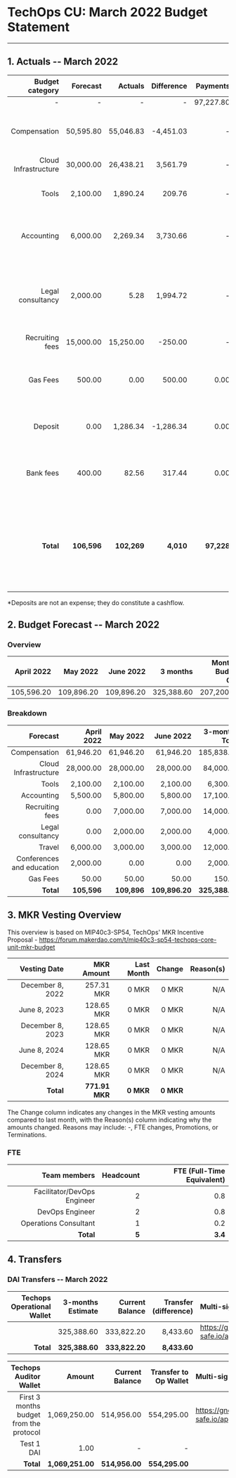 # TechOps CU: March 2022 Budget Statement

---

## 1. Actuals -- March 2022

|Budget category|Forecast|Actuals|Difference|Payments|Difference reason(s)|
|------------:|---------:|---------:|-------:|-----------------:|-------------:|
|-|-|-|-|97,227.80|-|
|Compensation|50,595.80|55,046.83|-4,451.03|-|Repaying debt to one of the contractors for Jan-Mar|
|Cloud Infrastructure|30,000.00|26,438.21|3,561.79|-|Safety buffer|
|Tools|2,100.00|1,890.24|209.76|-|Some tools bills depend on usage that month|
|Accounting|6,000.00|2,269.34|3,730.66|-|Sent less funds to Accountable than expected|
|Legal consultancy|2,000.00|5.28|1,994.72|-|Prepayment from previous month, in March we paid remaining amount|
|Recruiting fees|15,000.00|15,250.00|-250.00|-|2 new hires|
|Gas Fees|500.00|0.00|500.00|0.00|No gas costs due to big gas investment the previous month|
|Deposit|0.00|1,286.34|-1,286.34|0.00|Last Employee contract deposit|
|Bank fees|400.00|82.56|317.44|0.00|Still figuring out the new bank and consistent amount of monthly txs|
|**Total**|**106,596**|**102,269**|**4,010**|**97,228**|**Difference between Actuals total and Payments total due to positive balance with Accountable**|

*Deposits are not an expense; they do constitute a cashflow.

## 2. Budget Forecast -- March 2022

### Overview

|April 2022|May 2022|June 2022|3 months|Monthly Budget Cap|Qly Budget Cap|Annual Budget Cap + Buffer|
|------------:|---------:|---------:|-------:|-----------------:|-------------:|-------------------------:|
|105,596.20|109,896.20|109,896.20|325,388.60|207,200.00|621,600.00|2,486,400.00|

### Breakdown
|Forecast|April 2022|May 2022|June 2022|3-months Total|Qly Budget Cap|
|------------:|---------:|---------:|-------:|-----------------:|-------------:|
|Compensation|61,946.20|61,946.20|61,946.20|185,838.60|218,000.00|
|Cloud Infrastructure|28,000.00|28,000.00|28,000.00|84,000.00|171,000.00|
|Tools|2,100.00|2,100.00|2,100.00|6,300.00|13,500.00|
|Accounting|5,500.00|5,800.00|5,800.00|17,100.00|7,500.00|
|Recruiting fees|0.00|7,000.00|7,000.00|14,000.00|15,000.00|
|Legal consultancy|0.00|2,000.00|2,000.00|4,000.00|12,500.00|
|Travel|6,000.00|3,000.00|3,000.00|12,000.00|15,750.00|
|Conferences and education|2,000.00|0.00|0.00|2,000.00|4,500.00|
|Gas Fees|50.00|50.00|50.00|150.00|-|
|**Total**|**105,596**|**109,896**|**109,896.20**|**325,388.60**|**457,750.00**|


## 3. MKR Vesting Overview

This overview is based on MIP40c3-SP54, TechOps' MKR Incentive Proposal - https://forum.makerdao.com/t/mip40c3-sp54-techops-core-unit-mkr-budget

|Vesting Date|MKR Amount|Last Month|Change|Reason(s)|
|---------------:|---------:|---------:|-------:|-----------------:|
|December 8, 2022|257.31 MKR|0 MKR|0 MKR|N/A|
|June 8, 2023|128.65 MKR|0 MKR|0 MKR|N/A|
|December 8, 2023|128.65 MKR|0 MKR|0 MKR|N/A|
|June 8, 2024|128.65 MKR|0 MKR|0 MKR|N/A|
|December 8, 2024|128.65 MKR|0 MKR|0 MKR|N/A|
|**Total**|**771.91 MKR**|**0 MKR**|**0 MKR**||

The Change column indicates any changes in the MKR vesting amounts compared to last month, with the Reason(s) column indicating why the amounts changed. Reasons may include: -, FTE changes, Promotions, or Terminations.

### FTE

|Team members|Headcount|FTE (Full-Time Equivalent)|
|---------------:|---------:|---------:|
|Facilitator/DevOps Engineer|2|0.8|
|DevOps Engineer|2|0.8|
|Operations Consultant|1|0.2|
|**Total**|**5**|**3.4**|

## 4. Transfers

### DAI Transfers -- March 2022

|Techops Operational Wallet|3-months Estimate|Current Balance|Transfer (difference)|Multi-sig Address|
|------------------------------:|---------:|---------:|-------:|:-----------------|
||325,388.60|333,822.20|8,433.60|https://gnosis-safe.io/app/eth:0x1a3DA79ee7dB30466cA752DE6a75DEf5e635b2f6/balances|
|**Total**|**325,388.60**|**333,822.20**|**8,433.60**||


|Techops Auditor Wallet|Amount|Current Balance|Transfer to Op Wallet|Multi-sig Address|
|------------------------------:|---------:|---------:|-------:|:-----------------|
|First 3 months budget from the protocol|1,069,250.00|514,956.00|554,295.00|https://gnosis-safe.io/app/eth:0x2dC0420A736D1F40893B9481D8968E4D7424bC0B/balances|
|Test 1 DAI|1.00|-|-||
|**Total**|**1,069,251.00**|**514,956.00**|**554,295.00**|
